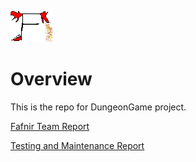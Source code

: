 ![lol who uses these](docs/assets/logo.png "THE GREATEST LOGO EVER MADE. THE BACKBONE OF THIS PROJECT.")

# Overview

This is the repo for DungeonGame project.

[Fafnir Team Report](http://gitlab.cs.uleth.ca/cpsc2720/CourseProject/Fall2019/Fafnir/blob/master/docs/team/maintenance/Fafnir%20Team%20Report.pdf)


[Testing and Maintenance Report](http://gitlab.cs.uleth.ca/cpsc2720/CourseProject/Fall2019/Fafnir/blob/master/docs/testing/Testing%20and%20Maintenance%20Report.pdf)


